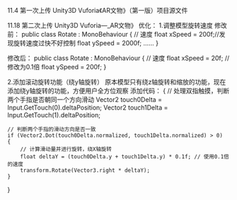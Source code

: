 11.4 第一次上传
Unity3D Vuforia《AR文物》（第一版）项目源文件

11.18 第二次上传
Unity3D Vuforia—_AR文物》
优化：
1.调整模型旋转速度
修改前：
public class Rotate : MonoBehaviour
{
    // 速度
    float xSpeed = 200f;//发现旋转速度过快不好控制
    float ySpeed = 2000f;
    ......
}

修改后：
public class Rotate : MonoBehaviour
{
    // 速度
    float xSpeed = 20f; // 修改为0.1倍
    float ySpeed = 200f;
}

2.添加滚动旋转功能（绕y轴旋转）
原本模型只有绕z轴旋转和缩放的功能，现在添加绕y轴旋转的功能，方便用户全方位观察
添加代码：
{
    // 处理双指触摸，判断两个手指是否朝同一个方向滑动
    Vector2 touch0Delta = Input.GetTouch(0).deltaPosition;
    Vector2 touch1Delta = Input.GetTouch(1).deltaPosition;

    // 判断两个手指的滑动方向是否一致
    if (Vector2.Dot(touch0Delta.normalized, touch1Delta.normalized) > 0)
    {
        // 计算滑动量并进行旋转，绕X轴旋转
        float deltaY = (touch0Delta.y + touch1Delta.y) * 0.1f; // 使用0.1倍的速度
        transform.Rotate(Vector3.right * deltaY);
    }
}

